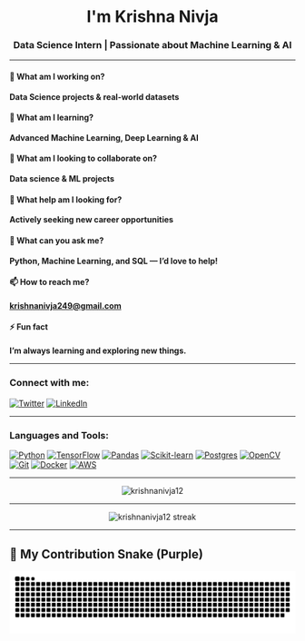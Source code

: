 <h1 align="center">I'm Krishna Nivja</h1>
<h3 align="center">Data Science Intern | Passionate about Machine Learning & AI</h3>

---

#### 🔭 What am I working on?
**Data Science projects & real-world datasets**  

#### 🌱 What am I learning?
**Advanced Machine Learning, Deep Learning & AI**  

#### 👯 What am I looking to collaborate on?
**Data science & ML projects**  

#### 🤝 What help am I looking for?
**Actively seeking new career opportunities**  

#### 💬 What can you ask me?
**Python, Machine Learning, and SQL — I’d love to help!**  

#### 📫 How to reach me?
**krishnanivja249@gmail.com**  

#### ⚡ Fun fact
**I’m always learning and exploring new things.**  

---

<h3 align="left">Connect with me:</h3>

<p align="left">
<a href="https://twitter.com/nivja13838" target="_blank"><img align="center" src="https://img.icons8.com/color/48/twitter.png" alt="Twitter" width="40" height="40" /></a>
<a href="https://www.linkedin.com/in/me/" target="_blank"><img align="center" src="https://img.icons8.com/color/48/linkedin.png" alt="LinkedIn" width="40" height="40" /></a>
</p>

---

<h3 align="left">Languages and Tools:</h3>
<p align="left"> 
<a href="https://www.python.org" target="_blank"><img src="https://img.icons8.com/color/48/python.png" alt="Python"/></a> 
<a href="https://www.tensorflow.org" target="_blank"><img src="https://img.icons8.com/color/48/tensorflow.png" alt="TensorFlow"/></a> 
<a href="https://pandas.pydata.org/" target="_blank"><img src="https://img.icons8.com/color/48/pandas.png" alt="Pandas"/></a> 
<a href="https://scikit-learn.org/" target="_blank"><img src="https://img.icons8.com/color/48/scikit-learn.png" alt="Scikit-learn"/></a> 
<a href="https://www.postgresql.org" target="_blank"><img src="https://img.icons8.com/color/48/postgreesql.png" alt="Postgres"/></a> 
<a href="https://opencv.org/" target="_blank"><img src="https://img.icons8.com/color/48/opencv.png" alt="OpenCV"/></a> 
<a href="https://git-scm.com/" target="_blank"><img src="https://img.icons8.com/color/48/git.png" alt="Git"/></a> 
<a href="https://www.docker.com/" target="_blank"><img src="https://img.icons8.com/color/48/docker.png" alt="Docker"/></a> 
<a href="https://aws.amazon.com/" target="_blank"><img src="https://img.icons8.com/color/48/amazon-web-services.png" alt="AWS"/></a> 
</p>

---

<p align="center"><img src="https://github-readme-stats.vercel.app/api?username=krishnanivja12&show_icons=true&locale=en" alt="krishnanivja12" /></p>

---

<p align="center"><img src="https://streak-stats.demolab.com?user=krishnanivja12&theme=default" alt="krishnanivja12 streak" /></p>

---

## 🐍 My Contribution Snake (Purple)

<p align="center">
  <img alt="Snake animation" src="https://github.com/krishnanivja12/krishnanivja12/raw/output/snake.svg" />
</p>
